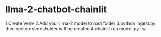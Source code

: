 # llma-2-chatbot-chainlit
1.Create Venv
2.Add your llma-2 model to root folder
3.python ingest.py  then vectorestoresFolder will be created
4.chainlit run model.py -w

 
